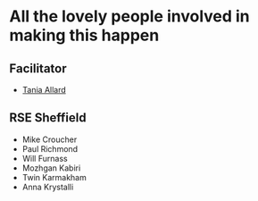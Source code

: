 # All the lovely people involved in making this happen

## Facilitator

* [Tania Allard](https://bitsandchips.me)

## RSE Sheffield

* Mike Croucher
* Paul Richmond
* Will Furnass
* Mozhgan Kabiri
* Twin Karmakham
* Anna Krystalli

